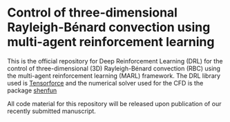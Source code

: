 # Control of three-dimensional Rayleigh-Bénard convection using multi-agent reinforcement learning
This is the official repository for Deep Reinforcement Learning (DRL) for the control of three-dimensional (3D) Rayleigh-Bénard convection (RBC) using the multi-agent reinforcement learning (MARL) framework. The DRL library used is [Tensorforce]([url](https://tensorforce.readthedocs.io/en/latest/)) and the numerical solver used for the CFD is the package [shenfun]([url](https://shenfun.readthedocs.io/en/latest/))

All code material for this repository will be released upon publication of our recently submitted manuscript.
